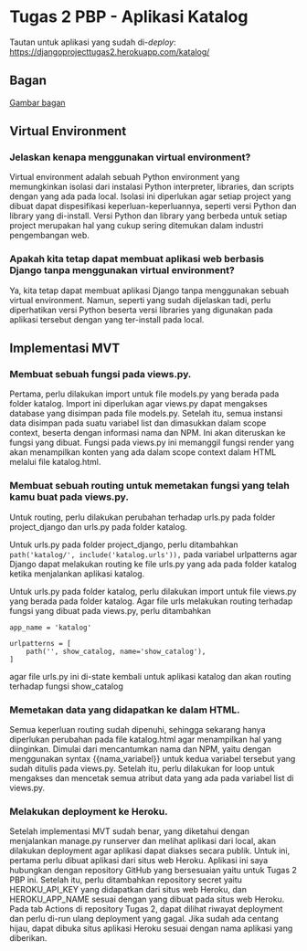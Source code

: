 # Tugas 2 PBP - Aplikasi Katalog

Tautan untuk aplikasi yang sudah di-*deploy*: https://djangoprojecttugas2.herokuapp.com/katalog/

## Bagan 
[Gambar bagan](https://drive.google.com/file/d/1jvi2CXSATXIeYz7NB3_FmwCaGCefvBMV/view?usp=sharing)


## Virtual Environment

### Jelaskan kenapa menggunakan virtual environment?
Virtual environment adalah sebuah Python environment yang memungkinkan isolasi dari instalasi Python interpreter, libraries, dan scripts dengan yang ada pada local. Isolasi ini diperlukan agar setiap project yang dibuat dapat dispesifikasi keperluan-keperluannya, seperti versi Python dan library yang di-install. Versi Python dan library yang berbeda untuk setiap project merupakan hal yang cukup sering ditemukan dalam industri pengembangan web.

### Apakah kita tetap dapat membuat aplikasi web berbasis Django tanpa menggunakan virtual environment?
Ya, kita tetap dapat membuat aplikasi Django tanpa menggunakan sebuah virtual environment. Namun, seperti yang sudah dijelaskan tadi, perlu diperhatikan versi Python beserta versi libraries yang digunakan pada aplikasi tersebut dengan yang ter-install pada local.  

## Implementasi MVT

### Membuat sebuah fungsi pada views.py.
Pertama, perlu dilakukan import untuk file models.py yang berada pada folder katalog. Import ini diperlukan agar views.py dapat mengakses database yang disimpan pada file models.py. Setelah itu, semua instansi data disimpan pada suatu variabel list dan dimasukkan dalam scope context, beserta dengan informasi nama dan NPM. Ini akan diteruskan ke fungsi yang dibuat. Fungsi pada views.py ini memanggil fungsi render yang akan menampilkan konten yang ada dalam scope context dalam HTML melalui file katalog.html.

### Membuat sebuah routing untuk memetakan fungsi yang telah kamu buat pada views.py.
Untuk routing, perlu dilakukan perubahan terhadap urls.py pada folder project_django dan urls.py pada folder katalog.  

Untuk urls.py pada folder project_django, perlu ditambahkan ```path('katalog/', include('katalog.urls')),``` pada variabel urlpatterns agar Django dapat melakukan routing ke file urls.py yang ada pada folder katalog ketika menjalankan aplikasi katalog.  

Untuk urls.py pada folder katalog, perlu dilakukan import untuk file views.py yang berada pada folder katalog. Agar file urls melakukan routing terhadap fungsi yang dibuat pada views.py, perlu ditambahkan  

```
app_name = 'katalog'

urlpatterns = [
    path('', show_catalog, name='show_catalog'),
]
```

agar file urls.py ini di-state kembali untuk aplikasi katalog dan akan routing terhadap fungsi show_catalog


### Memetakan data yang didapatkan ke dalam HTML.
Semua keperluan routing sudah dipenuhi, sehingga sekarang hanya diperlukan perubahan pada file katalog.html agar menampilkan hal yang diinginkan. Dimulai dari mencantumkan nama dan NPM, yaitu dengan menggunakan syntax {{nama_variabel}} untuk kedua variabel tersebut yang sudah ditulis pada views.py. Setelah itu, perlu dilakukan for loop untuk mengakses dan mencetak semua atribut data yang ada pada variabel list di views.py.

### Melakukan deployment ke Heroku.
Setelah implementasi MVT sudah benar, yang diketahui dengan menjalankan manage.py runserver dan melihat aplikasi dari local, akan dilakukan deployment agar aplikasi dapat diakses secara publik. Untuk ini, pertama perlu dibuat aplikasi dari situs web Heroku. Aplikasi ini saya hubungkan dengan repository GitHub yang bersesuaian yaitu untuk Tugas 2 PBP ini. Setelah itu, perlu ditambahkan repository secret yaitu HEROKU_API_KEY yang didapatkan dari situs web Heroku, dan HEROKU_APP_NAME sesuai dengan yang dibuat pada situs web Heroku. Pada tab Actions di repository Tugas 2, dapat dilihat riwayat deployment dan perlu di-run ulang deployment yang gagal. Jika sudah ada centang hijau, dapat dibuka situs aplikasi Heroku sesuai dengan nama aplikasi yang diberikan. 